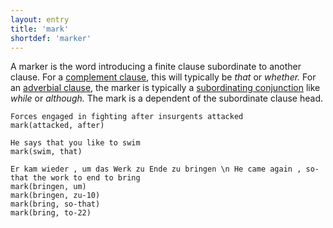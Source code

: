 ```yaml
---
layout: entry
title: 'mark'
shortdef: 'marker'
---
```


A marker is the word introducing a finite clause subordinate to
another clause. For a [complement clause](ccomp), this will typically be _that_
or _whether._ For an [adverbial clause](advcl), the marker is typically a
[subordinating conjunction](../pos/SCONJ) like _while_ or _although._ The mark is a dependent of the
subordinate clause head.

~~~ sdparse
Forces engaged in fighting after insurgents attacked
mark(attacked, after)
~~~

~~~ sdparse
He says that you like to swim
mark(swim, that)
~~~

~~~ sdparse
Er kam wieder , um das Werk zu Ende zu bringen \n He came again , so-that the work to end to bring
mark(bringen, um)
mark(bringen, zu-10)
mark(bring, so-that)
mark(bring, to-22)
~~~
